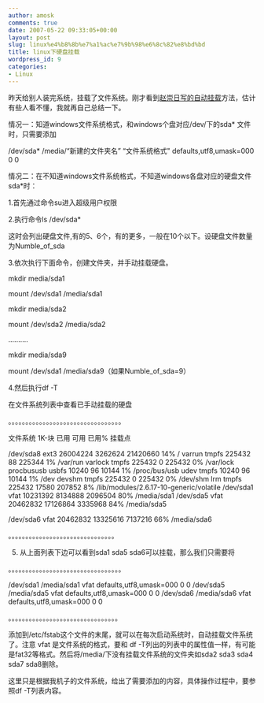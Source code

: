 ```yaml
---
author: amosk
comments: true
date: 2007-05-22 09:33:05+00:00
layout: post
slug: linux%e4%b8%8b%e7%a1%ac%e7%9b%98%e6%8c%82%e8%bd%bd
title: linux下硬盘挂载
wordpress_id: 9
categories:
- Linux
---
```


昨天给别人装完系统，挂载了文件系统。刚才看到[赵崇日写的自动挂载](http://www.chongri.cn/blog/?p=6)方法，估计有些人看不懂，我就再自己总结一下。

情况一：知道windows文件系统格式，和windows个盘对应/dev/下的sda* 文件时，只需要添加

/dev/sda*   /media/“新建的文件夹名” “文件系统格式" defaults,utf8,umask=000    0   0

情况二：在不知道windows文件系统格式，不知道windows各盘对应的硬盘文件sda*时：

1.首先通过命令su进入超级用户权限

2.执行命令ls /dev/sda*

这时会列出硬盘文件,有的5、6个，有的更多，一般在10个以下。设硬盘文件数量为Numble_of_sda

3.依次执行下面命令，创建文件夹，并手动挂载硬盘。

mkdir media/sda1

mount /dev/sda1 /media/sda1

mkdir media/sda2

mount /dev/sda2 /media/sda2

..........

mkdir media/sda9

mount /dev/sda1 /media/sda9（如果Numble_of_sda=9）

4.然后执行df -T

在文件系统列表中查看已手动挂载的硬盘

。。。。。。。。。。。。。。。。。。。。。。。。。。。。。。。。。

文件系统   1K-块        已用     可用 已用% 挂载点

/dev/sda8     ext3    26004224   3262624  21420660  14% /
varrun       tmpfs      225432        88    225344   1% /var/run
varlock      tmpfs      225432         0    225432   0% /var/lock
procbususb   usbfs       10240        96     10144   1% /proc/bus/usb
udev         tmpfs       10240        96     10144   1% /dev
devshm       tmpfs      225432         0    225432   0% /dev/shm
lrm          tmpfs      225432     17580    207852   8% /lib/modules/2.6.17-10-generic/volatile
/dev/sda1     vfat    10231392   8134888   2096504  80% /media/sda1
/dev/sda5     vfat    20462832  17126864   3335968  84% /media/sda5

/dev/sda6     vfat    20462832  13325616   7137216  66% /media/sda6

。。。。。。。。。。。。。。。。。。。。。。。。。。。。。。。

5. 从上面列表下边可以看到sda1  sda5  sda6可以挂载，那么我们只需要将

。。。。。。。。。。。。。。。。。。。。。。。。。。。。。。。。。

/dev/sda1       /media/sda1       vfat        defaults,utf8,umask=000    0   0
/dev/sda5       /media/sda5        vfat        defaults,utf8,umask=000 0    0
/dev/sda6       /media/sda6         vfat        defaults,utf8,umask=000 0    0

。。。。。。。。。。。。。。。。。。。。。。。。。。。。。。。。

添加到/etc/fstab这个文件的末尾，就可以在每次启动系统时，自动挂载文件系统了。注意 vfat 是文件系统的格式，要和 df -T列出的列表中的属性值一样，有可能是fat32等格式。然后将/media/下没有挂载文件系统的文件夹如sda2 sda3 sda4 sda7 sda8删除。

这里只是根据我机子的文件系统，给出了需要添加的内容，具体操作过程中，要参照df -T列表内容。
